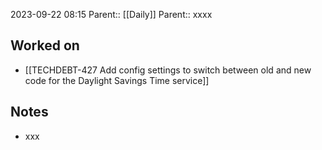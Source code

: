 2023-09-22 08:15
Parent:: [[Daily]] 
Parent:: xxxx
## Worked on

- [[TECHDEBT-427 Add config settings to switch between old and new code for the Daylight Savings Time service]]

## Notes

- xxx







